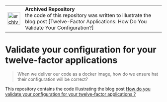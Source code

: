 <table>
        <tr>
            <td><img width="40" src="https://cdnjs.cloudflare.com/ajax/libs/octicons/8.5.0/svg/info.svg" alt="archived" /></td>
            <td><strong>Archived Repository</strong><br />
            the code of this repository was written to illustrate the blog post [Twelve-Factor Applications: How Do You Validate Your Configuration?]</td>
        </tr>
</table>

# Validate your configuration for your twelve-factor applications

> When we deliver our code as a docker image, how do we ensure hat their configuration will be correct?

This repository contains the code illustrating the blog post [How do you validate your configuration for your twelve-factor applications ?](https://www.marmelab.com/blog)
